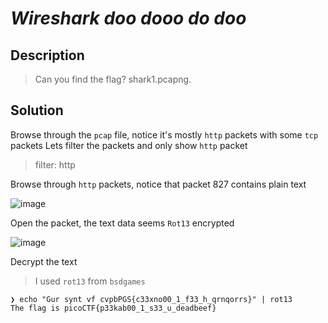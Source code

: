 # **_Wireshark doo dooo do doo_**
## Description
> Can you find the flag? shark1.pcapng.

## Solution
Browse through the `pcap` file, notice it's mostly `http` packets with some `tcp` packets
Lets filter the packets and only show `http` packet
> filter: http

Browse through `http` packets, notice that packet 827 contains plain text

![image](https://user-images.githubusercontent.com/70738420/179882465-60138a43-d094-44cf-950d-44e1db245468.png)

Open the packet, the text data seems `Rot13` encrypted

![image](https://user-images.githubusercontent.com/70738420/179882641-2961a013-8b72-4173-a618-11cec9333532.png)

Decrypt the text
> I used `rot13` from `bsdgames` 

```
❯ echo "Gur synt vf cvpbPGS{c33xno00_1_f33_h_qrnqorrs}" | rot13
The flag is picoCTF{p33kab00_1_s33_u_deadbeef}
```